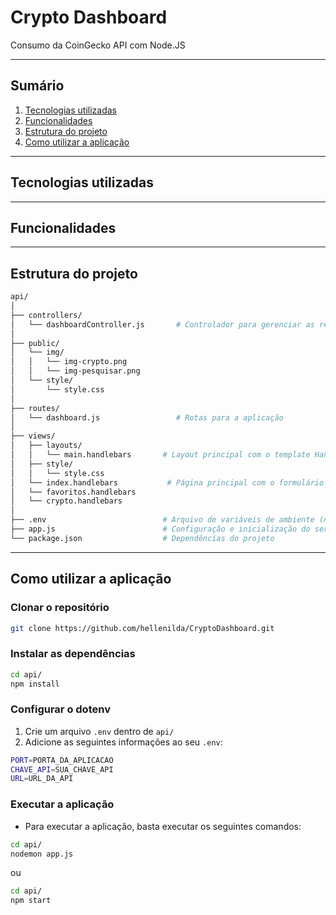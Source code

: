# Crypto Dashboard
Consumo da CoinGecko API com Node.JS

---

## Sumário
1. [Tecnologias utilizadas](#tecnologias-utilizadas)
2. [Funcionalidades](#funcionalidades)
3. [Estrutura do projeto](#estrutura-do-projeto)
4. [Como utilizar a aplicação](#como-utilizar-a-aplicação)

---

## Tecnologias utilizadas

---

## Funcionalidades

---

## Estrutura do projeto
```bash
api/
│
├── controllers/
│   └── dashboardController.js       # Controlador para gerenciar as requisições da API
│
├── public/
│   └── img/
│   │   └── img-crypto.png
│   │   └── img-pesquisar.png
│   └── style/
│       └── style.css
│
├── routes/
│   └── dashboard.js                 # Rotas para a aplicação
│
├── views/
│   ├── layouts/
│   │   └── main.handlebars       # Layout principal com o template Handlebars
│   ├── style/
│   │   └── style.css
│   └── index.handlebars           # Página principal com o formulário de pesquisa
│   └── favoritos.handlebars
│   └── crypto.handlebars
│
├── .env                          # Arquivo de variáveis de ambiente (não incluído no repositório)
├── app.js                        # Configuração e inicialização do servidor
└── package.json                  # Dependências do projeto
```

---

## Como utilizar a aplicação

### Clonar o repositório
```bash
git clone https://github.com/hellenilda/CryptoDashboard.git
```

### Instalar as dependências
```bash
cd api/
npm install
```

### Configurar o dotenv
1. Crie um arquivo `.env` dentro de `api/`
2. Adicione as seguintes informações ao seu `.env`:
```bash
PORT=PORTA_DA_APLICACAO
CHAVE_API=SUA_CHAVE_API
URL=URL_DA_API
```

### Executar a aplicação
- Para executar a aplicação, basta executar os seguintes comandos:
```bash
cd api/
nodemon app.js
```

ou

```bash
cd api/
npm start
```